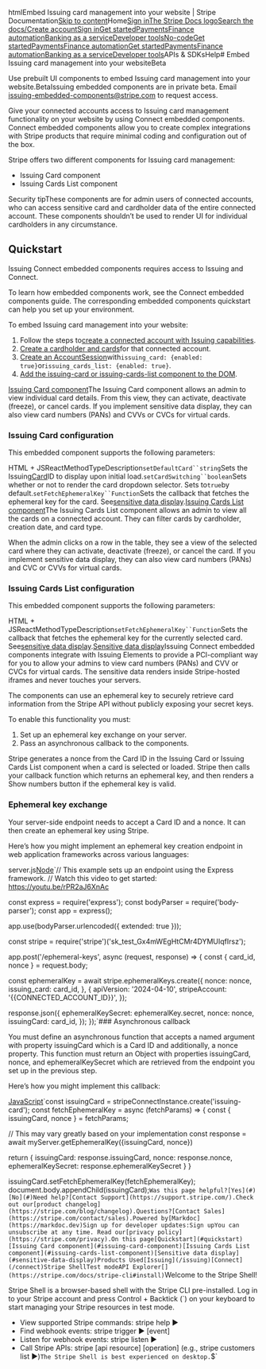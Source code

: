 htmlEmbed Issuing card management into your website | Stripe Documentation[Skip to content](#main-content)Home[Sign in](https://dashboard.stripe.com/login?redirect=https%3A%2F%2Fdocs.stripe.com%2Fissuing%2Fconnect%2Fembedded-components)[The Stripe Docs logo](/)[Search the docs/](#)[Create account](https://dashboard.stripe.com/register/issuing)[Sign in](https://dashboard.stripe.com/login?redirect=https%3A%2F%2Fdocs.stripe.com%2Fissuing%2Fconnect%2Fembedded-components)[Get started](/get-started)[Payments](/payments)[Finance automation](/finance-automation)[Banking as a service](/financial-services)[Developer tools](/development)[No-code](/no-code)[Get started](/get-started)[Payments](/payments)[Finance automation](/finance-automation)[](#)[Get started](/get-started)[Payments](/payments)[Finance automation](/finance-automation)[Banking as a service](/financial-services)[Developer tools](/development)[](#)APIs & SDKsHelp[](#)[](#)# Embed Issuing card management into your websiteBeta

Use prebuilt UI components to embed Issuing card management into your website.BetaIssuing embedded components are in private beta. Email issuing-embedded-components@stripe.com to request access.

Give your connected accounts access to Issuing card management functionality on your website by using Connect embedded components. Connect embedded components allow you to create complex integrations with Stripe products that require minimal coding and configuration out of the box.

Stripe offers two different components for Issuing card management:

- Issuing Card component
- Issuing Cards List component

Security tipThese components are for admin users of connected accounts, who can access sensitive card and cardholder data of the entire connected account. These components shouldn’t be used to render UI for individual cardholders in any circumstance.

## Quickstart

Issuing Connect embedded components requires access to Issuing and Connect.

To learn how embedded components work, see the Connect embedded components guide. The corresponding embedded components quickstart can help you set up your environment.

To embed Issuing card management into your website:

1. Follow the steps to[create a connected account with Issuing capabilities](/issuing/connect#create-connected-accounts-with-issuing-capabilities).
2. [Create a cardholder and cards](/issuing/connect/cardholders-and-cards)for that connected account.
3. [Create an AccountSession](/connect/connect-embedded-components/quickstart#server-endpoint)with`issuing_card: {enabled: true}`or`issuing_cards_list: {enabled: true}`.
4. [Add the issuing-card or issuing-cards-list component to the DOM](/connect/connect-embedded-components/quickstart#embedded-component).

[Issuing Card component](#issuing-card-component)The Issuing Card component allows an admin to view individual card details. From this view, they can activate, deactivate (freeze), or cancel cards. If you implement sensitive data display, they can also view card numbers (PANs) and CVVs or CVCs for virtual cards.

### Issuing Card configuration

This embedded component supports the following parameters:

HTML + JSReactMethodTypeDescription`setDefaultCard``string`Sets the Issuing[Card](/api/issuing/cards/object#issuing_card_object-id)ID to display upon initial load.`setCardSwitching``boolean`Sets whether or not to render the card dropdown selector. Sets to`true`by default.`setFetchEphemeralKey``Function`Sets the callback that fetches the ephemeral key for the card. See[sensitive data display](#sensitive-data-display).[Issuing Cards List component](#issuing-cards-list-component)The Issuing Cards List component allows an admin to view all the cards on a connected account. They can filter cards by cardholder, creation date, and card type.

When the admin clicks on a row in the table, they see a view of the selected card where they can activate, deactivate (freeze), or cancel the card. If you implement sensitive data display, they can also view card numbers (PANs) and CVC or CVVs for virtual cards.

### Issuing Cards List configuration

This embedded component supports the following parameters:

HTML + JSReactMethodTypeDescription`setFetchEphemeralKey``Function`Sets the callback that fetches the ephemeral key for the currently selected card. See[sensitive data display](#sensitive-data-display).[Sensitive data display](#sensitive-data-display)Issuing Connect embedded components integrate with Issuing Elements to provide a PCI-compliant way for you to allow your admins to view card numbers (PANs) and CVV or CVCs for virtual cards. The sensitive data renders inside Stripe-hosted iframes and never touches your servers.

The components can use an ephemeral key to securely retrieve card information from the Stripe API without publicly exposing your secret keys.

To enable this functionality you must:

1. Set up an ephemeral key exchange on your server.
2. Pass an asynchronous callback to the components.

Stripe generates a nonce from the Card ID in the Issuing Card or Issuing Cards List component when a card is selected or loaded. Stripe then calls your callback function which returns an ephemeral key, and then renders a Show numbers button if the ephemeral key is valid.

### Ephemeral key exchange

Your server-side endpoint needs to accept a Card ID and a nonce. It can then create an ephemeral key using Stripe.

Here’s how you might implement an ephemeral key creation endpoint in web application frameworks across various languages:

server.js[Node](#)`// This example sets up an endpoint using the Express framework.
// Watch this video to get started: https://youtu.be/rPR2aJ6XnAc

const express = require('express');
const bodyParser = require('body-parser');
const app = express();

app.use(bodyParser.urlencoded({ extended: true }));

const stripe = require('stripe')('sk_test_Gx4mWEgHtCMr4DYMUIqfIrsz');

app.post('/ephemeral-keys', async (request, response) => {
  const { card_id, nonce } = request.body;

  const ephemeralKey = await stripe.ephemeralKeys.create({
    nonce: nonce,
    issuing_card: card_id,
  }, {
    apiVersion: '2024-04-10',
    stripeAccount: '{{CONNECTED_ACCOUNT_ID}}',
  });

  response.json({
    ephemeralKeySecret: ephemeralKey.secret,
    nonce: nonce,
    issuingCard: card_id,
  });
});`### Asynchronous callback

You must define an asynchronous function that accepts a named argument with property issuingCard which is a Card ID and additionally, a nonce property. This function must return an Object with properties issuingCard, nonce, and ephemeralKeySecret which are retrieved from the endpoint you set up in the previous step.

Here’s how you might implement this callback:

[JavaScript](#)`const issuingCard = stripeConnectInstance.create('issuing-card');
const fetchEphemeralKey = async (fetchParams) =>  {
  const { issuingCard, nonce } = fetchParams;

  // This may vary greatly based on your implementation
  const response = await myServer.getEphemeralKey({issuingCard, nonce})

  return {
    issuingCard: response.issuingCard,
    nonce: response.nonce,
    ephemeralKeySecret: response.ephemeralKeySecret
  }
}

issuingCard.setFetchEphemeralKey(fetchEphemeralKey);
document.body.appendChild(issuingCard);`Was this page helpful?[Yes](#)[No](#)Need help?[Contact Support](https://support.stripe.com/).Check out our[product changelog](https://stripe.com/blog/changelog).Questions?[Contact Sales](https://stripe.com/contact/sales).Powered by[Markdoc](https://markdoc.dev)Sign up for developer updates:Sign upYou can unsubscribe at any time. Read our[privacy policy](https://stripe.com/privacy).On this page[Quickstart](#quickstart)[Issuing Card component](#issuing-card-component)[Issuing Cards List component](#issuing-cards-list-component)[Sensitive data display](#sensitive-data-display)Products Used[Issuing](/issuing)[Connect](/connect)Stripe ShellTest modeAPI Explorer[](https://stripe.com/docs/stripe-cli#install)`Welcome to the Stripe Shell!

Stripe Shell is a browser-based shell with the Stripe CLI pre-installed. Log in to your
Stripe account and press Control + Backtick (`) on your keyboard to start managing your Stripe
resources in test mode.

- View supported Stripe commands: stripe help ▶️
- Find webhook events: stripe trigger ▶️ [event]
- Listen for webhook events: stripe listen ▶
- Call Stripe APIs: stripe [api resource] [operation] (e.g., stripe customers list ▶️)`The Stripe Shell is best experienced on desktop.`$`